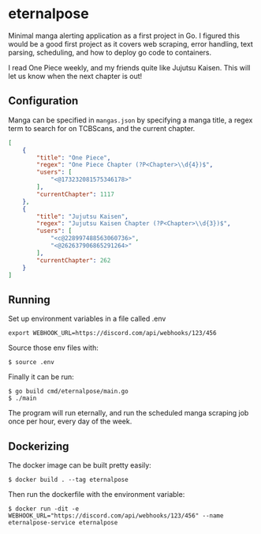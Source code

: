 # eternalpose

Minimal manga alerting application as a first project in Go. I figured this would be a good first project as it covers
web scraping, error handling, text parsing, scheduling, and how to deploy go code to containers.

I read One Piece weekly, and my friends quite like Jujutsu Kaisen. 
This will let us know when the next chapter is out!

## Configuration

Manga can be specified in `mangas.json` by specifying a manga title, 
a regex term to search for on TCBScans, and the current chapter.

```json
[
    {
        "title": "One Piece",
        "regex": "One Piece Chapter (?P<Chapter>\\d{4})$",
        "users": [
            "<@173232081575346178>"
        ],
        "currentChapter": 1117
    },
    {
        "title": "Jujutsu Kaisen",
        "regex": "Jujutsu Kaisen Chapter (?P<Chapter>\\d{3})$",
        "users": [
            "<c@228997488563060736>",
            "<@262637906865291264>"
        ],
        "currentChapter": 262
    }
]
```

## Running

Set up environment variables in a file called .env

```shell
export WEBHOOK_URL=https://discord.com/api/webhooks/123/456
```

Source those env files with:

```shell
$ source .env
```

Finally it can be run:

```shell
$ go build cmd/eternalpose/main.go
$ ./main
```

The program will run eternally, and run the scheduled manga scraping job once per hour, every day of the week.

## Dockerizing

The docker image can be built pretty easily:

```shell
$ docker build . --tag eternalpose
```

Then run the dockerfile with the environment variable:

```shell
$ docker run -dit -e WEBHOOK_URL="https://discord.com/api/webhooks/123/456" --name eternalpose-service eternalpose
```